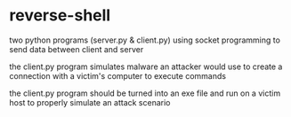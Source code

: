 # reverse-shell
two python programs (server.py & client.py) using socket programming to send data between client and server

the client.py program simulates malware an attacker would use to create a connection with a victim's computer to execute commands

the client.py program should be turned into an exe file and run on a victim host to properly simulate an attack scenario
